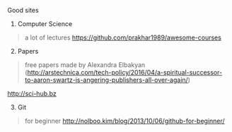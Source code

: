 Good sites

1. Computer Science 

  > a lot of lectures
  https://github.com/prakhar1989/awesome-courses
  
2. Papers
  > free papers made by Alexandra Elbakyan 
  (http://arstechnica.com/tech-policy/2016/04/a-spiritual-successor-to-aaron-swartz-is-angering-publishers-all-over-again/)

  http://sci-hub.bz
  
  
3. Git
  > for beginner 
  http://nolboo.kim/blog/2013/10/06/github-for-beginner/
